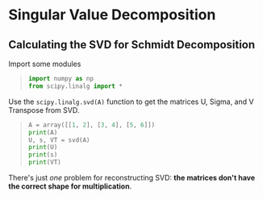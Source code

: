 # Singular Value Decomposition
## Calculating the SVD for Schmidt Decomposition

Import some modules
> ```python
> import numpy as np
> from scipy.linalg import *
> ```

Use the `scipy.linalg.svd(A)` function to get the matrices U, Sigma, and V Transpose from SVD.
> ```python
> A = array([[1, 2], [3, 4], [5, 6]])
> print(A)
> U, s, VT = svd(A)
> print(U)
> print(s)
> print(VT)
> ```

There's just *one* problem for reconstructing SVD: **the matrices don't have the correct shape for multiplication**.
